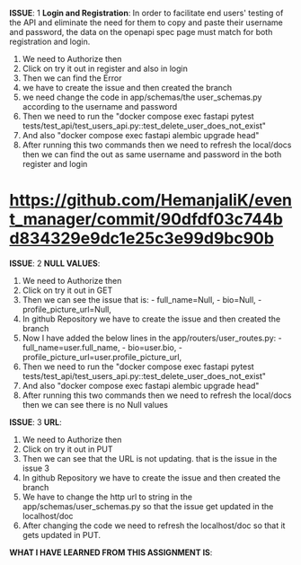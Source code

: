 **ISSUE**: 1
**Login and Registration**: In order to facilitate end users' testing of the API and eliminate the need for them to copy and paste their username and password, the data on the openapi spec page must match for both registration and login.
1. We need to Authorize then
2. Click on try it out in register and also in login
3. Then we can find the Error
4. we have to create the issue and then created the branch
5. we need change the code in app/schemas/the user_schemas.py according to the username and password
6. Then we need to run the "docker compose exec fastapi pytest tests/test_api/test_users_api.py::test_delete_user_does_not_exist"
7. And also "docker compose exec fastapi alembic upgrade head"
8. After running this two commands then we need to refresh the local/docs then we can find the out as same username and password in the both register and login
# https://github.com/HemanjaliK/event_manager/commit/90dfdf03c744bd834329e9dc1e25c3e99d9bc90b


**ISSUE**: 2
**NULL VALUES**: 
1. We need to Authorize then
2. Click on try it out in GET
3. Then we can see the issue that is:
       - full_name=Null,
       - bio=Null,
       - profile_picture_url=Null,
4. In github Repository we have to create the issue and then created the branch
5. Now I have added the below lines in the app/routers/user_routes.py:
       - full_name=user.full_name,
       - bio=user.bio,
       - profile_picture_url=user.profile_picture_url,
6. Then we need to run the "docker compose exec fastapi pytest tests/test_api/test_users_api.py::test_delete_user_does_not_exist"
7. And also "docker compose exec fastapi alembic upgrade head"
8. After running this two commands then we need to refresh the local/docs then we can see there is no Null values


**ISSUE**: 3
**URL**:
1. We need to Authorize then
2. Click on try it out in PUT
3. Then we can see that the URL is not updating. that is the issue in the issue 3
4. In github Repository we have to create the issue and then created the branch
5. We have to change the http url to string in the app/schemas/user_schemas.py so that the issue get updated in the localhost/doc
6. After changing the code we need to refresh the localhost/doc so that it gets updated in PUT.


**WHAT I HAVE LEARNED FROM THIS ASSIGNMENT IS**:
